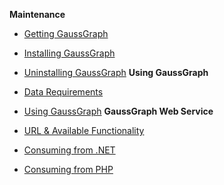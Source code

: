 **Maintenance**

* [Getting GaussGraph](Getting-GaussGraph)
* [Installing GaussGraph](Installing-GaussGraph)
* [Uninstalling GaussGraph](Uninstalling-GaussGraph)
**Using GaussGraph**

* [Data Requirements](Data-Requirements)
* [Using GaussGraph](Using-GaussGraph)
**GaussGraph Web Service**
* [URL & Available Functionality](URL-&-Available-Functionality)
* [Consuming from .NET](Consuming-from-.NET)
* [Consuming from PHP](Consuming-from-PHP)